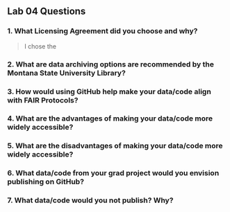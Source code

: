 ## Lab 04 Questions

### 1. What Licensing Agreement did you choose and why?

> I chose the 

### 2. What are data archiving options are recommended by the Montana State University Library?

> 

### 3. How would using GitHub help make your data/code align with FAIR Protocols?

### 4. What are the advantages of making your data/code more widely accessible?

### 5. What are the disadvantages of making your data/code more widely accessible?

### 6. What data/code from your grad project would you envision publishing on GitHub?

### 7. What data/code would you not publish? Why?

